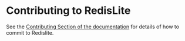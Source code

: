 Contributing to RedisLite
=========================

See the [Contributing Section of the documentation](http://redislite.readthedocs.org/en/latest/topic/contributing.html)  for details of how to commit to Redislite.
